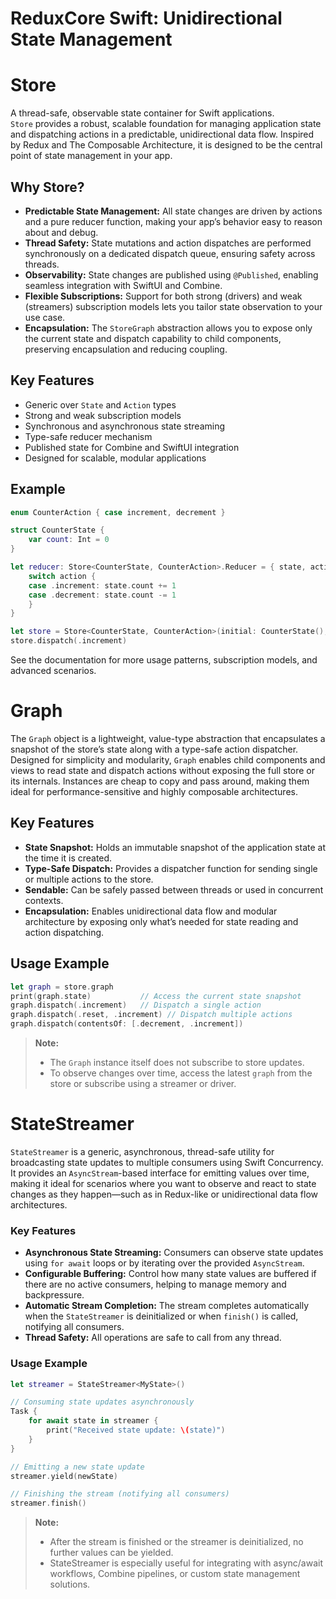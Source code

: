 # ReduxCore Swift: Unidirectional State Management# StoreA thread-safe, observable state container for Swift applications.  `Store` provides a robust, scalable foundation for managing application state and dispatching actions in a predictable, unidirectional data flow. Inspired by Redux and The Composable Architecture, it is designed to be the central point of state management in your app.## Why Store?- **Predictable State Management:** All state changes are driven by actions and a pure reducer function, making your app’s behavior easy to reason about and debug.- **Thread Safety:** State mutations and action dispatches are performed synchronously on a dedicated dispatch queue, ensuring safety across threads.- **Observability:** State changes are published using `@Published`, enabling seamless integration with SwiftUI and Combine.- **Flexible Subscriptions:** Support for both strong (drivers) and weak (streamers) subscription models lets you tailor state observation to your use case.- **Encapsulation:** The `StoreGraph` abstraction allows you to expose only the current state and dispatch capability to child components, preserving encapsulation and reducing coupling.## Key Features- Generic over `State` and `Action` types- Strong and weak subscription models- Synchronous and asynchronous state streaming- Type-safe reducer mechanism- Published state for Combine and SwiftUI integration- Designed for scalable, modular applications## Example```swiftenum CounterAction { case increment, decrement }struct CounterState {    var count: Int = 0}let reducer: Store<CounterState, CounterAction>.Reducer = { state, action in    switch action {    case .increment: state.count += 1    case .decrement: state.count -= 1    }}let store = Store<CounterState, CounterAction>(initial: CounterState(), reducer: reducer)store.dispatch(.increment)```See the documentation for more usage patterns, subscription models, and advanced scenarios.# GraphThe ‎`Graph` object is a lightweight, value-type abstraction that encapsulates a snapshot of the store’s state along with a type-safe action dispatcher. Designed for simplicity and modularity, ‎`Graph` enables child components and views to read state and dispatch actions without exposing the full store or its internals. Instances are cheap to copy and pass around, making them ideal for performance-sensitive and highly composable architectures.## Key Features- **State Snapshot:** Holds an immutable snapshot of the application state at the time it is created.- **Type-Safe Dispatch:** Provides a dispatcher function for sending single or multiple actions to the store.- **Sendable:** Can be safely passed between threads or used in concurrent contexts.- **Encapsulation:** Enables unidirectional data flow and modular architecture by exposing only what’s needed for state reading and action dispatching.## Usage Example```swiftlet graph = store.graphprint(graph.state)           // Access the current state snapshotgraph.dispatch(.increment)   // Dispatch a single actiongraph.dispatch(.reset, .increment) // Dispatch multiple actionsgraph.dispatch(contentsOf: [.decrement, .increment])```> **Note:**  > - The `Graph` instance itself does not subscribe to store updates.  > - To observe changes over time, access the latest `graph` from the store or subscribe using a streamer or driver.# StateStreamer`StateStreamer` is a generic, asynchronous, thread-safe utility for broadcasting state updates to multiple consumers using Swift Concurrency. It provides an `AsyncStream`-based interface for emitting values over time, making it ideal for scenarios where you want to observe and react to state changes as they happen—such as in Redux-like or unidirectional data flow architectures.### Key Features- **Asynchronous State Streaming:** Consumers can observe state updates using `for await` loops or by iterating over the provided `AsyncStream`.- **Configurable Buffering:** Control how many state values are buffered if there are no active consumers, helping to manage memory and backpressure.- **Automatic Stream Completion:** The stream completes automatically when the `StateStreamer` is deinitialized or when `finish()` is called, notifying all consumers.- **Thread Safety:** All operations are safe to call from any thread.### Usage Example```swiftlet streamer = StateStreamer<MyState>()// Consuming state updates asynchronouslyTask {    for await state in streamer {        print("Received state update: \(state)")    }}// Emitting a new state updatestreamer.yield(newState)// Finishing the stream (notifying all consumers)streamer.finish()```> **Note:**  > - After the stream is finished or the streamer is deinitialized, no further values can be yielded.> - StateStreamer is especially useful for integrating with async/await workflows, Combine pipelines, or custom state management solutions.
